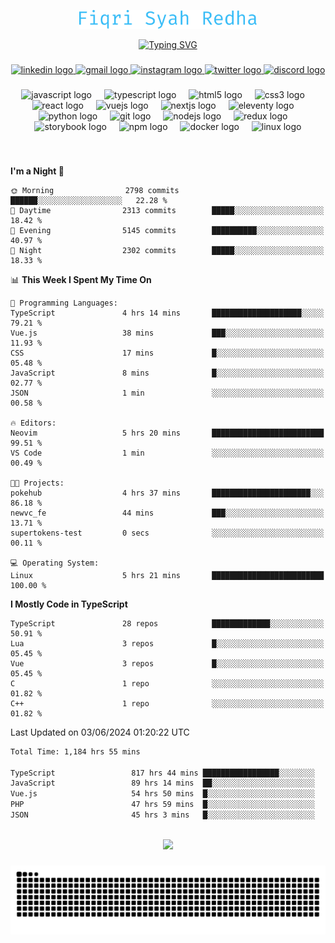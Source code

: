 <p align="center">
  <img src="./assets/name.svg" height="30" alt="Fiqri Syah Redha" />
</p>

<p align="center">
  <a href="https://git.io/typing-svg"><img src="https://readme-typing-svg.demolab.com?font=Fira+Code&pause=1000&center=true&vCenter=true&random=false&width=435&lines=Mid-Level+Frontend+Engineer;2%2B+years+experience;Always+learning+new+things" alt="Typing SVG" /></a>
</p>

###

<div align="center">
  <a href="https://www.linkedin.com/in/fiqrisyahredha" target="_blank">
    <img src="https://img.shields.io/static/v1?message=LinkedIn&logo=linkedin&label=&color=0077B5&logoColor=white&labelColor=&style=for-the-badge" height="25" alt="linkedin logo"  />
  </a>
  <a href="mailto:fiqrisyahredha@gmail.com" target="_blank">
    <img src="https://img.shields.io/static/v1?message=Gmail&logo=gmail&label=&color=D14836&logoColor=white&labelColor=&style=for-the-badge" height="25" alt="gmail logo"  />
  </a>
  <a href="https://instagram.com/fiqrisyahredha" target="_blank">
    <img src="https://img.shields.io/static/v1?message=Instagram&logo=instagram&label=&color=E4405F&logoColor=white&labelColor=&style=for-the-badge" height="25" alt="instagram logo"  />
  </a>
  <a href="https://twitter.com/fiqrisyahredha" target="_blank">
    <img src="https://img.shields.io/static/v1?message=Twitter&logo=twitter&label=&color=1DA1F2&logoColor=white&labelColor=&style=for-the-badge" height="25" alt="twitter logo"  />
  </a>
  <a href="https://discordapp.com/users/484183499050582027" target="_blank">
    <img src="https://img.shields.io/static/v1?message=Discord&logo=discord&label=&color=7289DA&logoColor=white&labelColor=&style=for-the-badge" height="25" alt="discord logo"  />
  </a>
</div>

###

<div align="center">
  <img src="https://cdn.jsdelivr.net/gh/devicons/devicon/icons/javascript/javascript-original.svg" height="32" alt="javascript logo"  />
  <img width="12" />
  <img src="https://cdn.jsdelivr.net/gh/devicons/devicon/icons/typescript/typescript-original.svg" height="32" alt="typescript logo"  />
  <img width="12" />
  <img src="https://cdn.jsdelivr.net/gh/devicons/devicon/icons/html5/html5-original.svg" height="32" alt="html5 logo"  />
  <img width="12" />
  <img src="https://cdn.jsdelivr.net/gh/devicons/devicon/icons/css3/css3-original.svg" height="32" alt="css3 logo"  />
  <img width="12" />
  <img src="https://cdn.jsdelivr.net/gh/devicons/devicon/icons/react/react-original.svg" height="32" alt="react logo"  />
  <img width="12" />
  <img src="https://cdn.jsdelivr.net/gh/devicons/devicon/icons/vuejs/vuejs-original.svg" height="32" alt="vuejs logo"  />
  <img width="12" />
  <img src="https://cdn.jsdelivr.net/gh/devicons/devicon/icons/nextjs/nextjs-original.svg" height="32" alt="nextjs logo"  />
  <img width="12" />
  <img src="https://cdn.jsdelivr.net/gh/devicons/devicon/icons/eleventy/eleventy-original.svg" height="32" alt="eleventy logo"  />
  <img width="12" />
  <img src="https://cdn.jsdelivr.net/gh/devicons/devicon/icons/python/python-original.svg" height="32" alt="python logo"  />
  <img width="12" />
  <img src="https://cdn.jsdelivr.net/gh/devicons/devicon/icons/git/git-original.svg" height="32" alt="git logo"  />
  <img width="12" />
  <img src="https://cdn.jsdelivr.net/gh/devicons/devicon/icons/nodejs/nodejs-original.svg" height="32" alt="nodejs logo"  />
  <img width="12" />
  <img src="https://cdn.jsdelivr.net/gh/devicons/devicon/icons/redux/redux-original.svg" height="32" alt="redux logo"  />
  <img width="12" />
  <img src="https://cdn.jsdelivr.net/gh/devicons/devicon/icons/storybook/storybook-original.svg" height="32" alt="storybook logo"  />
  <img width="12" />
  <img src="https://cdn.jsdelivr.net/gh/devicons/devicon/icons/npm/npm-original-wordmark.svg" height="32" alt="npm logo"  />
  <img width="12" />
  <img src="https://cdn.jsdelivr.net/gh/devicons/devicon/icons/docker/docker-original.svg" height="32" alt="docker logo"  />
  <img width="12" />
  <img src="https://cdn.jsdelivr.net/gh/devicons/devicon/icons/linux/linux-original.svg" height="32" alt="linux logo"  />
</div>

###

<br clear="both">

<!--START_SECTION:waka1-->
**I'm a Night 🦉** 

```text
🌞 Morning                2798 commits        ██████░░░░░░░░░░░░░░░░░░░   22.28 % 
🌆 Daytime                2313 commits        █████░░░░░░░░░░░░░░░░░░░░   18.42 % 
🌃 Evening                5145 commits        ██████████░░░░░░░░░░░░░░░   40.97 % 
🌙 Night                  2302 commits        █████░░░░░░░░░░░░░░░░░░░░   18.33 % 
```


📊 **This Week I Spent My Time On** 

```text
💬 Programming Languages: 
TypeScript               4 hrs 14 mins       ████████████████████░░░░░   79.21 % 
Vue.js                   38 mins             ███░░░░░░░░░░░░░░░░░░░░░░   11.93 % 
CSS                      17 mins             █░░░░░░░░░░░░░░░░░░░░░░░░   05.48 % 
JavaScript               8 mins              █░░░░░░░░░░░░░░░░░░░░░░░░   02.77 % 
JSON                     1 min               ░░░░░░░░░░░░░░░░░░░░░░░░░   00.58 % 

🔥 Editors: 
Neovim                   5 hrs 20 mins       █████████████████████████   99.51 % 
VS Code                  1 min               ░░░░░░░░░░░░░░░░░░░░░░░░░   00.49 % 

🐱‍💻 Projects: 
pokehub                  4 hrs 37 mins       ██████████████████████░░░   86.18 % 
newvc_fe                 44 mins             ███░░░░░░░░░░░░░░░░░░░░░░   13.71 % 
supertokens-test         0 secs              ░░░░░░░░░░░░░░░░░░░░░░░░░   00.11 % 

💻 Operating System: 
Linux                    5 hrs 21 mins       █████████████████████████   100.00 % 
```

**I Mostly Code in TypeScript** 

```text
TypeScript               28 repos            █████████████░░░░░░░░░░░░   50.91 % 
Lua                      3 repos             █░░░░░░░░░░░░░░░░░░░░░░░░   05.45 % 
Vue                      3 repos             █░░░░░░░░░░░░░░░░░░░░░░░░   05.45 % 
C                        1 repo              ░░░░░░░░░░░░░░░░░░░░░░░░░   01.82 % 
C++                      1 repo              ░░░░░░░░░░░░░░░░░░░░░░░░░   01.82 % 
```




 Last Updated on 03/06/2024 01:20:22 UTC
<!--END_SECTION:waka1-->

<!--START_SECTION:waka2-->

```txt
Total Time: 1,184 hrs 55 mins

TypeScript                 817 hrs 44 mins █████████████████░░░░░░░░   68.43 %
JavaScript                 89 hrs 14 mins  ██░░░░░░░░░░░░░░░░░░░░░░░   07.47 %
Vue.js                     54 hrs 50 mins  █░░░░░░░░░░░░░░░░░░░░░░░░   04.59 %
PHP                        47 hrs 59 mins  █░░░░░░░░░░░░░░░░░░░░░░░░   04.02 %
JSON                       45 hrs 3 mins   █░░░░░░░░░░░░░░░░░░░░░░░░   03.77 %
```

<!--END_SECTION:waka2-->

<br clear="both">

<div align="center">
  <img src="https://github-readme-streak-stats.herokuapp.com/?user=fiqrisr&theme=ayu-mirage&hide_border=false" height="160" />
</div>

###

<img src="https://raw.githubusercontent.com/fiqrisr/fiqrisr/output/snake.svg" alt="Snake animation" />

###
